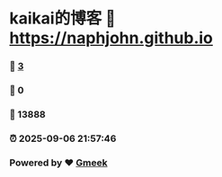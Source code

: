 # kaikai的博客 :link: https://naphjohn.github.io 
### :page_facing_up: [3](https://naphjohn.github.io/tag.html) 
### :speech_balloon: 0 
### :hibiscus: 13888 
### :alarm_clock: 2025-09-06 21:57:46 
### Powered by :heart: [Gmeek](https://github.com/Meekdai/Gmeek)
